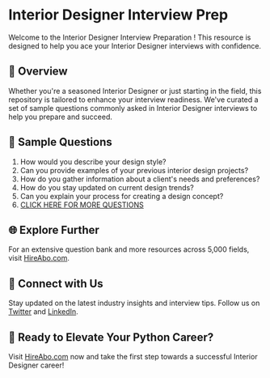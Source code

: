# Interior Designer Interview Prep

Welcome to the Interior Designer Interview Preparation ! This resource is designed to help you ace your Interior Designer interviews with confidence.

## 🚀 Overview

Whether you're a seasoned Interior Designer or just starting in the field, this repository is tailored to enhance your interview readiness. We've curated a set of sample questions commonly asked in Interior Designer interviews to help you prepare and succeed.

## 📝 Sample Questions

1. How would you describe your design style?
2. Can you provide examples of your previous interior design projects?
3. How do you gather information about a client's needs and preferences?
4. How do you stay updated on current design trends?
5. Can you explain your process for creating a design concept?
6. [CLICK HERE FOR MORE QUESTIONS](https://hireabo.com/job/6_3_3/Interior%20Designer)

## 🌐 Explore Further

For an extensive question bank and more resources across 5,000 fields, visit [HireAbo.com](https://www.hireabo.com).

## 📱 Connect with Us

Stay updated on the latest industry insights and interview tips. Follow us on [Twitter](https://twitter.com/hireabo) and [LinkedIn](https://www.linkedin.com/in/hire-abo-3609972a8/).

## 🚀 Ready to Elevate Your Python Career?

Visit [HireAbo.com](https://www.hireabo.com) now and take the first step towards a successful Interior Designer career!